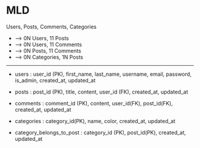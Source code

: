 # MLD

Users, Posts, Comments, Categories

- --> 0N Users, 11 Posts
- --> 0N Users, 11 Comments
- --> 0N Posts, 11 Comments
- --> 0N Categories, 1N Posts

---

- users : user_id (PK), first_name, last_name, username, email, password, is_admin, created_at, updated_at

- posts : post_id (PK), title, content, user_id (FK), created_at, updated_at

- comments : comment_id (PK), content, user_id(FK), post_id(FK), created_at, updated_at

- categories : category_id(PK), name, color, created_at, updated_at

- category_belongs_to_post : category_id (PK), post_id(PK), created_at, updated_at
